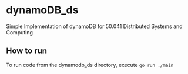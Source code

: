# dynamoDB_ds

Simple Implementation of dynamoDB for 50.041 Distributed Systems and Computing

## How to run

To run code from the dynamodb_ds directory, execute `go run ./main`
